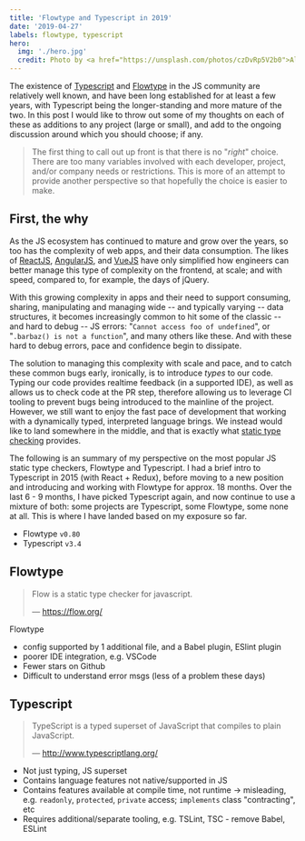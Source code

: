 ```yaml
---
title: 'Flowtype and Typescript in 2019'
date: '2019-04-27'
labels: flowtype, typescript
hero:
  img: './hero.jpg'
  credit: Photo by <a href="https://unsplash.com/photos/czDvRp5V2b0">Alvaro Pinot</a> on <a href="https://unsplash.com/search/photos/structure">Unsplash</a>
---
```


The existence of [Typescript](http://www.typescriptlang.org/) and [Flowtype](https://flow.org/) in the JS community are relatively well known, and have been long established for at least a few years, with Typescript being the longer-standing and more mature of the two. In this post I would like to throw out some of my thoughts on each of these as additions to any project (large or small), and add to the ongoing discussion around which you should choose; if any.

> The first thing to call out up front is that there is no "_right_" choice. There are too many variables involved with each developer, project, and/or company needs or restrictions. This is more of an attempt to provide another perspective so that hopefully the choice is easier to make.

## First, the why

As the JS ecosystem has continued to mature and grow over the years, so too has the complexity of web apps, and their data consumption. The likes of [ReactJS](https://reactjs.org/), [AngularJS](https://angularjs.org/), and [VueJS](https://vuejs.org/) have only simplified how engineers can better manage this type of complexity on the frontend, at scale; and with speed, compared to, for example, the days of jQuery.

With this growing complexity in apps and their need to support consuming, sharing, manipulating and managing wide -- and typically varying -- data structures, it becomes increasingly common to hit some of the classic -- and hard to debug -- JS errors: "`Cannot access foo of undefined`", or "`.barbaz() is not a function`", and many others like these. And with these hard to debug errors, pace and confidence begin to dissipate.

<!-- As a result, it wasn't long before JS' rapid prototyping benefits -- as is often the selling point with dynamically typed, interpreted languages in general -- that I actually found myself being slower instead of faster. With the growing complexity of these apps and their support for sharing, manipulating and managing wide and potentially varying data structures throughout a given codebase, I often increasingly ran into some of the classic -- and hard to debug -- JS errors: "`Cannot access foo of undefined`", or "`.barbaz() is not a function`", and many others like these. -->

The solution to managing this complexity with scale and pace, and to catch these common bugs early, ironically, is to introduce _types_ to our code. Typing our code provides realtime feedback (in a supported IDE), as well as allows us to check code at the PR step, therefore allowing us to leverage CI tooling to prevent bugs being introduced to the mainline of the project. However, we still want to enjoy the fast pace of development that working with a dynamically typed, interpreted language brings. We instead would like to land somewhere in the middle, and that is exactly what [static type checking](https://hackernoon.com/i-finally-understand-static-vs-dynamic-typing-and-you-will-too-ad0c2bd0acc7) provides.

<!-- ## Then, What and Why? -->

<!-- The rapid growth and adoption of the "big 3" modern frontend stacks, [ReactJS](https://reactjs.org/), [AngularJS](https://angularjs.org/), and [VueJS](https://vuejs.org/), over the last few years has also seen with it the complexity of web apps grow as well. -->

<!-- These stacks provide a robust, scalable and predictable approach to building enriched web apps and has unlocked the ability to build performant, dynamic, data-driven UIs. With this growing complexity, and increased pressure to deliver features fast, there exists an larger opportunity for bugs to creep into production. -->

<!-- To mitigate this problem, one potential solution could be to increase the breadth of your test suite. However, more tests don't always translate to better apps (a topic for a later discussion). Instead, we need a lower effort way to ensure consistency: consistency and confidence in how we write, consume and manipulate data throughout an entire web app. This is where [static type checking](https://hackernoon.com/i-finally-understand-static-vs-dynamic-typing-and-you-will-too-ad0c2bd0acc7) comes to the rescue. -->

<!-- As a ReactJS user, the following will be skewed in that direction. Also, as I have considerably more experience with Flowtype, we'll start there. -->

The following is an summary of my perspective on the most popular JS static type checkers, Flowtype and Typescript. I had a brief intro to Typescript in 2015 (with React + Redux), before moving to a new position and introducing and working with Flowtype for approx. 18 months. Over the last 6 - 9 months, I have picked Typescript again, and now continue to use a mixture of both: some projects are Typescript, some Flowtype, some none at all. This is where I have landed based on my exposure so far.

- Flowtype `v0.80`
- Typescript `v3.4`

## Flowtype

> Flow is a static type checker for javascript.
>
> &mdash; https://flow.org/

Flowtype

- config supported by 1 additional file, and a Babel plugin, ESlint plugin
- poorer IDE integration, e.g. VSCode
- Fewer stars on Github
- Difficult to understand error msgs (less of a problem these days)

## Typescript

> TypeScript is a typed superset of JavaScript that compiles to plain JavaScript.
>
> &mdash; http://www.typescriptlang.org/

- Not just typing, JS superset
- Contains language features not native/supported in JS
- Contains features available at compile time, not runtime -> misleading, e.g. `readonly`, `protected`, `private` access; `implements` class "contracting", etc
- Requires additional/separate tooling, e.g. TSLint, TSC - remove Babel, ESLint
